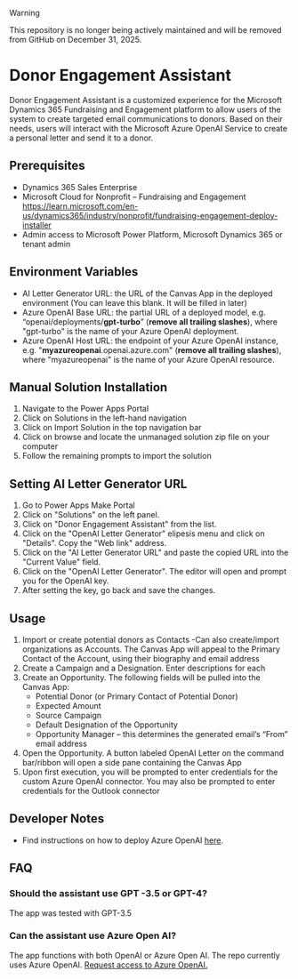 > [!WARNING]  
> This repository is no longer being actively maintained and will be removed from GitHub on December 31, 2025.

# Donor Engagement Assistant

Donor Engagement Assistant is a customized experience for the Microsoft Dynamics 365 Fundraising and Engagement platform to allow users of the system to create targeted email communications to donors. Based on their needs, users will interact with the Microsoft Azure OpenAI Service to create a personal letter and send it to a donor.



## Prerequisites

- Dynamics 365 Sales Enterprise
- Microsoft Cloud for Nonprofit – Fundraising and Engagement https://learn.microsoft.com/en-us/dynamics365/industry/nonprofit/fundraising-engagement-deploy-installer
- Admin access to Microsoft Power Platform, Microsoft Dynamics 365 or tenant admin



## Environment Variables

- AI Letter Generator URL: the URL of the Canvas App in the deployed environment (You can leave this blank. It will be filled in later)
- Azure OpenAI Base URL: the partial URL of a deployed model, e.g. “openai/deployments/**gpt-turbo**” (**remove all trailing slashes**), where "gpt-turbo" is the name of your Azure OpenAI deployment. 
- Azure OpenAI Host URL: the endpoint of your Azure OpenAI instance, e.g. "**myazureopenai**.openai.azure.com" (**remove all trailing slashes**), where "myazureopenai" is the name of your Azure OpenAI resource.

## Manual Solution Installation

1. Navigate to the Power Apps Portal
2. Click on Solutions in the left-hand navigation
3. Click on Import Solution in the top navigation bar
4. Click on browse and locate the unmanaged solution zip file on your computer
5. Follow the remaining prompts to import the solution

## Setting AI Letter Generator URL

1. Go to Power Apps Make Portal
2. Click on "Solutions" on the left panel.
3. Click on "Donor Engagement Assistant" from the list.
4. Click on the "OpenAI Letter Generator" elipesis menu and click on "Details". Copy the "Web link" address.
5. Click on the "AI Letter Generator URL" and paste the copied URL into the "Current Value" field.
6. Click on the "OpenAI Letter Generator". The editor will open and prompt you for the OpenAI key.
7. After setting the key, go back and save the changes.

## Usage

1. Import or create potential donors as Contacts
    -Can also create/import organizations as Accounts. The Canvas App will appeal to the Primary Contact of the Account, using their biography and email address
2. Create a Campaign and a Designation. Enter descriptions for each
3. Create an Opportunity. The following fields will be pulled into the Canvas App:
    - Potential Donor (or Primary Contact of Potential Donor)
    - Expected Amount
    - Source Campaign
    - Default Designation of the Opportunity
    - Opportunity Manager – this determines the generated email’s “From” email address
4. Open the Opportunity. A button labeled OpenAI Letter on the command bar/ribbon will open a side pane containing the Canvas App
5. Upon first execution, you will be prompted to enter credentials for the custom Azure OpenAI connector. You may also be prompted to enter credentials for the Outlook connector

## Developer Notes

- Find instructions on how to deploy Azure OpenAI [here](https://learn.microsoft.com/en-us/azure/cognitive-services/openai/how-to/create-resource?pivots=web-portal).


## FAQ
### Should the assistant use GPT -3.5 or GPT-4?
The app was tested with GPT-3.5 

### Can the assistant use Azure Open AI?
The app functions with both OpenAI or Azure Open AI. The repo currently uses Azure OpenAI. 
[Request access to Azure OpenAI.](https://customervoice.microsoft.com/Pages/ResponsePage.aspx?id=v4j5cvGGr0GRqy180BHbR7en2Ais5pxKtso_Pz4b1_xUOFA5Qk1UWDRBMjg0WFhPMkIzTzhKQ1dWNyQlQCN0PWcu)

